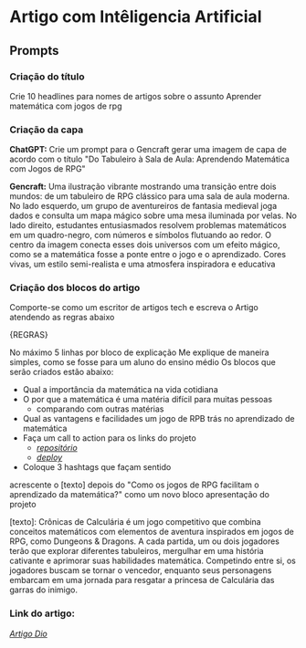 # Artigo com Intêligencia Artificial

## Prompts 

### Criação do título

Crie 10 headlines para nomes de artigos sobre o assunto Aprender matemática com jogos de rpg

### Criação da capa
**ChatGPT:**
Crie um prompt para o Gencraft gerar uma imagem de capa de acordo com o título "Do Tabuleiro à Sala de Aula: Aprendendo Matemática com Jogos de RPG"

**Gencraft:**
Uma ilustração vibrante mostrando uma transição entre dois mundos: de um tabuleiro de RPG clássico para uma sala de aula moderna. No lado esquerdo, um grupo de aventureiros de fantasia medieval joga dados e consulta um mapa mágico sobre uma mesa iluminada por velas. No lado direito, estudantes entusiasmados resolvem problemas matemáticos em um quadro-negro, com números e símbolos flutuando ao redor. O centro da imagem conecta esses dois universos com um efeito mágico, como se a matemática fosse a ponte entre o jogo e o aprendizado. Cores vivas, um estilo semi-realista e uma atmosfera inspiradora e educativa

### Criação dos blocos do artigo

Comporte-se como um escritor de artigos tech e escreva o Artigo atendendo as regras abaixo

{REGRAS}

No máximo 5 linhas por bloco de explicação
Me explique de maneira simples, como se fosse para um aluno do ensino médio Os blocos que serão criados estão abaixo:
- Qual a importância da matemática na vida cotidiana
- O por que a matemática é uma matéria difícil para muitas pessoas
  - comparando com outras matérias
- Qual as vantagens e facilidades um jogo de RPB trás no aprendizado de matemática
- Faça um call to action para os links do projeto 
  - *[repositório](https://github.com/Kevenshtk/cronicas-de-calcularia)*
  - *[deploy](https://kevenshtk.github.io/cronicas-de-calcularia/)*
- Coloque 3 hashtags que façam sentido

acrescente o [texto] depois do "Como os jogos de RPG facilitam o aprendizado da matemática?" como um novo bloco apresentação do projeto

[texto]: Crônicas de Calculária é um jogo competitivo que combina conceitos matemáticos com elementos de aventura inspirados em jogos de RPG, como Dungeons & Dragons. A cada partida, um ou dois jogadores terão que explorar diferentes tabuleiros, mergulhar em uma história cativante e aprimorar suas habilidades matemática. Competindo entre si, os jogadores buscam se tornar o vencedor, enquanto seus personagens embarcam em uma jornada para resgatar a princesa de Calculária das garras do inimigo.


### Link do artigo: 
*[Artigo Dio](https://web.dio.me/articles/do-tabuleiro-a-sala-de-aula-aprendendo-matematica-com-jogos-de-rpg-3d244678763b)*